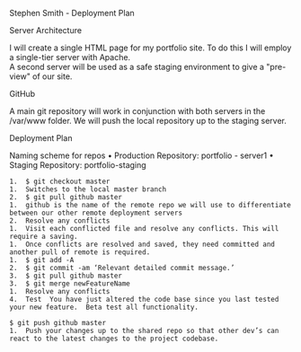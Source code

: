 Stephen Smith -   Deployment Plan

Server Architecture

I will create a single HTML page for my portfolio site.  To do this I will employ a single-tier server with Apache.  
A second server will be used as a safe staging environment to give a "pre-view" of our site.

GitHub

 A main git repository will work in conjunction with both servers in the /var/www folder.   We will push the local repository up to the staging server.

Deployment Plan

Naming scheme for repos
	•	Production Repository: portfolio - server1
	•	Staging Repository: portfolio-staging

	
	1.	$ git checkout master
	1.	Switches to the local master branch
	2.	$ git pull github master
	1.	github is the name of the remote repo we will use to differentiate between our other remote deployment servers
	2.	Resolve any conflicts
	1.	Visit each conflicted file and resolve any conflicts. This will require a saving.
	1.	Once conflicts are resolved and saved, they need committed and another pull of remote is required.
	1.	$ git add -A
	2.	$ git commit -am ‘Relevant detailed commit message.’
	3.	$ git pull github master
	3.	$ git merge newFeatureName
	1.	Resolve any conflicts 
	4.	Test  You have just altered the code base since you last tested your new feature.  Beta test all functionality.
	
    $ git push github master
	1.	Push your changes up to the shared repo so that other dev’s can react to the latest changes to the project codebase.
